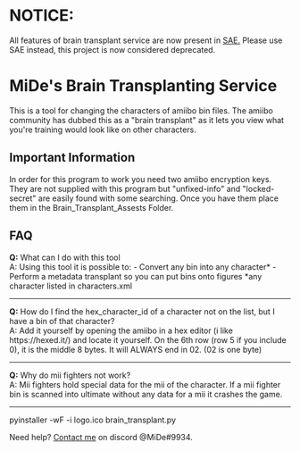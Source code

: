 <h1>
NOTICE:
</h1>

<p>
    All features of brain transplant service are now present in <a href="https://github.com/jozz024/smash-amiibo-editor">SAE.</a> Please use SAE instead, this project is now considered deprecated.
</p>

<h1>
  MiDe's Brain Transplanting Service
</h1>

<p>
  This is a tool for changing the characters of amiibo bin files. The amiibo community has dubbed this as a "brain transplant" as it lets you view what you're training would look like on other characters.
</p>

<h2>
  Important Information
</h2>

<p>
  In order for this program to work you need two amiibo encryption keys. They are not supplied with this program but "unfixed-info" and "locked-secret" are easily found with some searching.
  Once you have them place them in the Brain_Transplant_Assests Folder.
</p>


<h2>
  FAQ
</h2>

<p>
  <b>Q:</b> What can I do with this tool <br />
  A: Using this tool it is possible to:
  - Convert any bin into any character*
  - Perform a metadata transplant so you can put bins onto figures
  *any character listed in characters.xml
  <hr />
  <b>Q:</b> How do I find the hex_character_id of a character not on the list, but I have a bin of that character? <br />
  A: Add it yourself by opening the amiibo in a hex editor (i like https://hexed.it/) and locate it yourself. On the 6th row (row 5 if you include 0), it is the middle 8 bytes. It will ALWAYS end in 02. (02 is one byte)
  <hr />
  <b>Q:</b> Why do mii fighters not work? <br />
  A: Mii fighters hold special data for the mii of the character. If a mii fighter bin is scanned into ultimate without any data for a mii it crashes the game.
  <hr />
</p>

<p>
  pyinstaller -wF -i logo.ico brain_transplant.py  
</p>

<p>
  Need help? <a href="https://mide-s.github.io/amiibo/">Contact me</a> on discord @MiDe#9934. 
</p>

